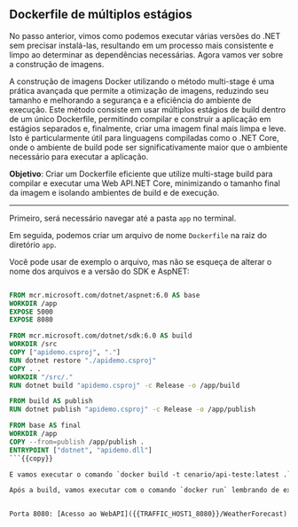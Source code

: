 ## Dockerfile de múltiplos estágios

No passo anterior, vimos como podemos executar várias versões do .NET sem precisar instalá-las, resultando em um processo mais consistente e limpo ao determinar as dependências necessárias. Agora vamos ver sobre a construção de imagens.

A construção de imagens Docker utilizando o método multi-stage é uma prática avançada que permite a otimização de imagens, reduzindo seu tamanho e melhorando a segurança e a eficiência do ambiente de execução. Este método consiste em usar múltiplos estágios de build dentro de um único Dockerfile, permitindo compilar e construir a aplicação em estágios separados e, finalmente, criar uma imagem final mais limpa e leve. Isto é particularmente útil para linguagens compiladas como o .NET Core, onde o ambiente de build pode ser significativamente maior que o ambiente necessário para executar a aplicação.

**Objetivo**: Criar um Dockerfile eficiente que utilize multi-stage build para compilar e executar uma Web API.NET Core, minimizando o tamanho final da imagem e isolando ambientes de build e de execução.

---

Primeiro, será necessário navegar até a pasta `app` no terminal.

Em seguida, podemos criar um arquivo de nome `Dockerfile` na raiz do diretório `app`.

Você pode usar de exemplo o arquivo, mas não se esqueça de alterar o nome dos arquivos e a versão do SDK e AspNET:

```dockerfile

FROM mcr.microsoft.com/dotnet/aspnet:6.0 AS base
WORKDIR /app
EXPOSE 5000
EXPOSE 8080

FROM mcr.microsoft.com/dotnet/sdk:6.0 AS build
WORKDIR /src
COPY ["apidemo.csproj", "."]
RUN dotnet restore "./apidemo.csproj"
COPY . .
WORKDIR "/src/."
RUN dotnet build "apidemo.csproj" -c Release -o /app/build

FROM build AS publish
RUN dotnet publish "apidemo.csproj" -c Release -o /app/publish

FROM base AS final
WORKDIR /app
COPY --from=publish /app/publish .
ENTRYPOINT ["dotnet", "apidemo.dll"]
```{{copy}}

E vamos executar o comando `docker build -t cenario/api-teste:latest .`

Após a build, vamos executar com o comando `docker run` lembrando de expor a porta 8080 para podermos acessá-la de fora da máquina local.


Porta 8080: [Acesso ao WebAPI]({{TRAFFIC_HOST1_8080}}/WeatherForecast)